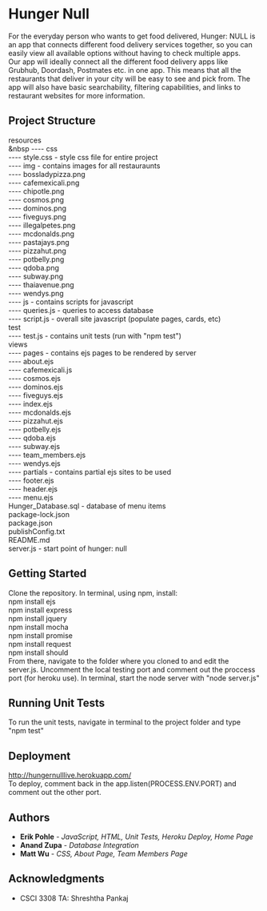 # Hunger Null

For the everyday person who wants to get food delivered, Hunger: NULL is an app that connects different food delivery services together, so you can easily view all available options without having to check multiple apps.
<br>
Our app will ideally connect all the different food delivery apps like Grubhub, Doordash, Postmates etc. in one app. This means that all the restaurants that deliver in your city will be easy to see and pick from. The app will also have basic searchability, filtering capabilities, and links to restaurant websites for more information.

## Project Structure
resources <br>
&nbsp    ---- css <br>
            ---- style.css - style css file for entire project <br>
    ---- img - contains images for all restauraunts <br>
            ---- bossladypizza.png  <br>
            ---- cafemexicali.png <br>
            ---- chipotle.png <br>
            ---- cosmos.png <br>
            ---- dominos.png <br>
            ---- fiveguys.png <br>
            ---- illegalpetes.png <br>
            ---- mcdonalds.png <br>
            ---- pastajays.png <br>
            ---- pizzahut.png <br>
            ---- potbelly.png <br>
            ---- qdoba.png <br>
            ---- subway.png <br>
            ---- thaiavenue.png <br>
            ---- wendys.png <br>
    ---- js - contains scripts for javascript <br>
            ---- queries.js - queries to access database <br>
            ---- script.js - overall site javascript (populate pages, cards, etc) <br>
test <br>
    ---- test.js - contains unit tests (run with "npm test") <br>
views <br>
    ---- pages - contains ejs pages to be rendered by server <br>
            ---- about.ejs <br>
            ---- cafemexicali.js <br>
            ---- cosmos.ejs <br>
            ---- dominos.ejs <br>
            ---- fiveguys.ejs <br>
            ---- index.ejs <br>
            ---- mcdonalds.ejs <br>
            ---- pizzahut.ejs <br>
            ---- potbelly.ejs <br>
            ---- qdoba.ejs <br>
            ---- subway.ejs <br>
            ---- team_members.ejs <br>
            ---- wendys.ejs <br>
    ---- partials - contains partial ejs sites to be used <br>
            ---- footer.ejs <br>
            ---- header.ejs <br>
            ---- menu.ejs <br>
Hunger_Database.sql - database of menu items <br>
package-lock.json <br>
package.json <br>
publishConfig.txt <br>
README.md <br>
server.js - start point of hunger: null <br>


## Getting Started

Clone the repository. In terminal, using npm, install: <br>
npm install ejs
<br>
npm install express
<br>
npm install jquery
<br>
npm install mocha
<br>
npm install promise
<br>
npm install request
<br>
npm install should
<br>
From there, navigate to the folder where you cloned to and edit the server.js. Uncomment the local testing port and comment out the proccess port (for heroku use). In terminal, start the node server with "node server.js"

## Running Unit Tests

To run the unit tests, navigate in terminal to the project folder and type "npm test"

## Deployment

http://hungernulllive.herokuapp.com/
<br>
To deploy, comment back in the app.listen(PROCESS.ENV.PORT) and comment out the other port.

## Authors

* **Erik Pohle** - *JavaScript, HTML, Unit Tests, Heroku Deploy, Home Page*
* **Anand Zupa** - *Database Integration*
* **Matt Wu** - *CSS, About Page, Team Members Page*

## Acknowledgments

* CSCI 3308 TA: Shreshtha Pankaj
